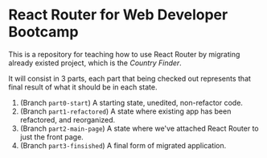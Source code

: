 # React Router for Web Developer Bootcamp

This is a repository for teaching how to use React Router by migrating already existed project, which is the *Country Finder*.

It will consist in 3 parts, each part that being checked out represents that final result of what it should be in each state.

1. (Branch `part0-start`) A starting state, unedited, non-refactor code.
2. (Branch `part1-refactored`) A state where existing app has been refactored, and reorganized.
3. (Branch `part2-main-page`) A state where we've attached React Router to just the front page.
4. (Branch `part3-finsished`) A final form of migrated application.
